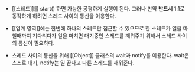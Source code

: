 - [[스레드]]를 start() 하면 가능한 공평하게 실행이 된다. 그러나 만약 **반드시** 1:1로 동작하게 하려면 스레드 사이의 통신을 이용한다. 

- [[임계 영역]]에는 한번에 하나의 스레드만 접근할 수 있으므로 한 스레드가 일을 마칠때까지 기다리다가 일을 마치면 대기중인 스레드를 깨워주기 위해서 스레드 사이의 통신이 필요하다.

- 스레드 사이의 통신을 위해 [[Object]] 클래스의 wait과 notify를 이용한다. wait은 스스로 대기, notify는 일 끝나고 다른 스레드를 깨워준다.  